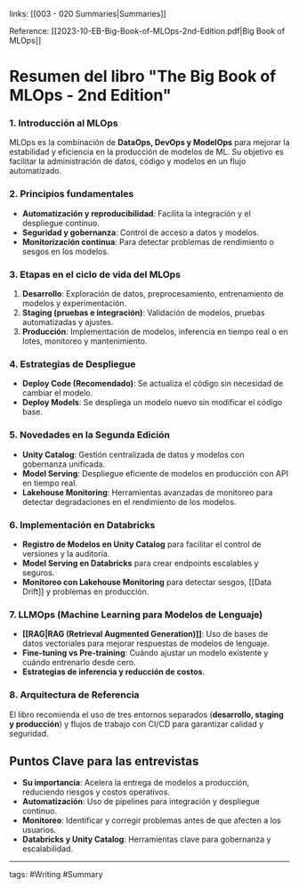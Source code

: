 links: [[003 - 020 Summaries|Summaries]] 

Reference: [[2023-10-EB-Big-Book-of-MLOps-2nd-Edition.pdf|Big Book of MLOps]]

# Resumen del libro "The Big Book of MLOps - 2nd Edition"

### 1. Introducción al MLOps

MLOps es la combinación de **DataOps, DevOps y ModelOps** para mejorar la estabilidad y eficiencia en la producción de modelos de ML. Su objetivo es facilitar la administración de datos, código y modelos en un flujo automatizado.

### 2. Principios fundamentales

- **Automatización y reproducibilidad**: Facilita la integración y el despliegue continuo.
- **Seguridad y gobernanza**: Control de acceso a datos y modelos.
- **Monitorización continua**: Para detectar problemas de rendimiento o sesgos en los modelos.

### 3. Etapas en el ciclo de vida del MLOps

1. **Desarrollo**: Exploración de datos, preprocesamiento, entrenamiento de modelos y experimentación.
2. **Staging (pruebas e integración)**: Validación de modelos, pruebas automatizadas y ajustes.
3. **Producción**: Implementación de modelos, inferencia en tiempo real o en lotes, monitoreo y mantenimiento.

### 4. Estrategias de Despliegue

- **Deploy Code (Recomendado)**: Se actualiza el código sin necesidad de cambiar el modelo.
- **Deploy Models**: Se despliega un modelo nuevo sin modificar el código base.

### 5. Novedades en la Segunda Edición

- **Unity Catalog**: Gestión centralizada de datos y modelos con gobernanza unificada.
- **Model Serving**: Despliegue eficiente de modelos en producción con API en tiempo real.
- **Lakehouse Monitoring**: Herramientas avanzadas de monitoreo para detectar degradaciones en el rendimiento de los modelos.

### 6. Implementación en Databricks

- **Registro de Modelos en Unity Catalog** para facilitar el control de versiones y la auditoría.
- **Model Serving en Databricks** para crear endpoints escalables y seguros.
- **Monitoreo con Lakehouse Monitoring** para detectar sesgos, [[Data Drift]] y problemas en producción.

### 7. LLMOps (Machine Learning para Modelos de Lenguaje)

- **[[RAG|RAG (Retrieval Augmented Generation)]]**: Uso de bases de datos vectoriales para mejorar respuestas de modelos de lenguaje.
- **Fine-tuning vs Pre-training**: Cuándo ajustar un modelo existente y cuándo entrenarlo desde cero.
- **Estrategias de inferencia y reducción de costos**.

### 8. Arquitectura de Referencia

El libro recomienda el uso de tres entornos separados (**desarrollo, staging y producción**) y flujos de trabajo con CI/CD para garantizar calidad y seguridad.

## Puntos Clave para las entrevistas
- **Su importancia**: Acelera la entrega de modelos a producción, reduciendo riesgos y costos operativos.
- **Automatización**: Uso de pipelines para integración y despliegue continuo.
- **Monitoreo**: Identificar y corregir problemas antes de que afecten a los usuarios.
- **Databricks y Unity Catalog**: Herramientas clave para gobernanza y escalabilidad.

---
tags:
	#Writing #Summary